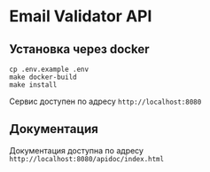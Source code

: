 # Email Validator API

## Установка через docker
```
cp .env.example .env
make docker-build
make install
```

Сервис доступен по адресу `http://localhost:8080`

## Документация

Документация доступна по адресу `http://localhost:8080/apidoc/index.html`
